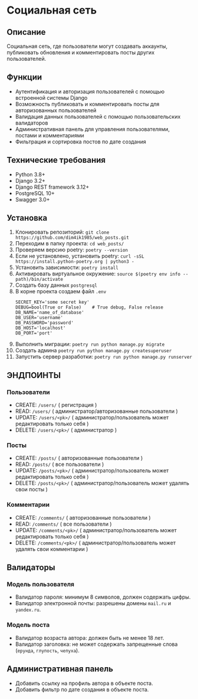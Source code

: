# Социальная сеть

## Описание

Социальная сеть, где пользователи могут создавать аккаунты, публиковать обновления и комментировать посты других пользователей.

## Функции

* Аутентификация и авторизация пользователей с помощью встроенной системы Django
* Возможность публиковать и комментировать посты для авторизованных пользователей
* Валидация данных пользователей с помощью пользовательских валидаторов
* Административная панель для управления пользователями, постами и комментариями
* Фильтрация и сортировка постов по дате создания

## Технические требования

* Python 3.8+
* Django 3.2+
* Django REST framework 3.12+
* PostgreSQL 10+
* Swagger 3.0+

## Установка

1. Клонировать репозиторий: `git clone https://github.com/dim4ik1985/web_posts.git`
2. Переходим в папку проекта: `cd web_posts/`
3. Проверяем версию poetry: `poetry --version`
4. Если не установлено, установить poetry: `curl -sSL https://install.python-poetry.org | python3 -`
5. Установить зависимости: `poetry install`
6. Активировать виртуальное окружение: `source $(poetry env info --path)/bin/activate`
7. Создать базу данных `postgresql`
8. В корне проекта создаем файл `.env`
    ```.dotenv
    SECRET_KEY='some secret key'
    DEBUG=bool(True or False)    # True debug, False release
    DB_NAME='name_of_database'
    DB_USER='username'
    DB_PASSWORD='password'
    DB_HOST='localhost'
    DB_PORT='port'
    ```
9. Выполнить миграции: `poetry run python manage.py migrate`
10. Создать админа `poetry run python manage.py createsuperuser`
11. Запустить сервер разработки: `poetry run python manage.py runserver`


## ЭНДПОИНТЫ

### Пользователи

* CREATE: `/users/` ( регистрация )
* READ: `/users/` ( администратор/авторизованные пользователи )
* UPDATE: `/users/<pk>/` ( администратор/пользователь может редактировать только себя )
* DELETE: `/users/<pk>/` ( администратор )

### Посты

* CREATE: `/posts/` ( авторизованные пользователи )
* READ: `/posts/` ( все пользователи )
* UPDATE: `/posts/<pk>/` ( администратор/пользователь может редактировать только себя )
* DELETE: `/posts/<pk>/` ( администратор/пользователь может удалять свои посты )

### Комментарии

* CREATE: `/comments/` ( авторизованные пользователи )
* READ: `/comments/` ( все пользователи )
* UPDATE: `/comments/<pk>/` ( администратор/пользователь может редактировать только себя )
* DELETE: `/comments/<pk>/` ( администратор/пользователь может удалять свои комментарии )

## Валидаторы

### Модель пользователя

* Валидатор пароля: минимум 8 символов, должен содержать цифры.
* Валидатор электронной почты: разрешены домены `mail.ru` и `yandex.ru`.

### Модель поста

* Валидатор возраста автора: должен быть не менее 18 лет.
* Валидатор заголовка: не может содержать запрещенные слова (`ерунда`, `глупость`, `чепуха`).

## Административная панель

* Добавить ссылку на профиль автора в объекте поста.
* Добавить фильтр по дате создания в объекте поста.
